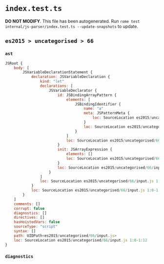 # `index.test.ts`

**DO NOT MODIFY**. This file has been autogenerated. Run `rome test internal/js-parser/index.test.ts --update-snapshots` to update.

## `es2015 > uncategorised > 66`

### `ast`

```javascript
JSRoot {
	body: [
		JSVariableDeclarationStatement {
			declaration: JSVariableDeclaration {
				kind: "let"
				declarations: [
					JSVariableDeclarator {
						id: JSBindingArrayPattern {
							elements: [
								JSBindingIdentifier {
									name: "a"
									meta: JSPatternMeta {
										loc: SourceLocation es2015/uncategorised/66/input.js 1:5-1:6
									}
									loc: SourceLocation es2015/uncategorised/66/input.js 1:5-1:6 (a)
								}
							]
							loc: SourceLocation es2015/uncategorised/66/input.js 1:4-1:7
						}
						init: JSArrayExpression {
							elements: []
							loc: SourceLocation es2015/uncategorised/66/input.js 1:10-1:12
						}
						loc: SourceLocation es2015/uncategorised/66/input.js 1:4-1:12
					}
				]
				loc: SourceLocation es2015/uncategorised/66/input.js 1:0-1:12
			}
			loc: SourceLocation es2015/uncategorised/66/input.js 1:0-1:12
		}
	]
	comments: []
	corrupt: false
	diagnostics: []
	directives: []
	hasHoistedVars: false
	sourceType: "script"
	syntax: []
	path: UIDPath<es2015/uncategorised/66/input.js>
	loc: SourceLocation es2015/uncategorised/66/input.js 1:0-1:12
}
```

### `diagnostics`

```

```
